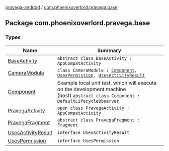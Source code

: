 [pravega-android](../index.md) / [com.phoenixoverlord.pravega.base](./index.md)

## Package com.phoenixoverlord.pravega.base

### Types

| Name | Summary |
|---|---|
| [BaseActivity](-base-activity/index.md) | `abstract class BaseActivity : AppCompatActivity` |
| [CameraModule](-camera-module/index.md) | `class CameraModule : `[`Component`](-component/index.md)`, `[`UsesPermission`](-uses-permission/index.md)`, `[`UsesActivityResult`](-uses-activity-result/index.md) |
| [Component](-component/index.md) | Example local unit test, which will execute on the development machine (host).`abstract class Component : DefaultLifecycleObserver` |
| [PravegaActivity](-pravega-activity/index.md) | `open class PravegaActivity : AppCompatActivity` |
| [PravegaFragment](-pravega-fragment/index.md) | `abstract class PravegaFragment : Fragment` |
| [UsesActivityResult](-uses-activity-result/index.md) | `interface UsesActivityResult` |
| [UsesPermission](-uses-permission/index.md) | `interface UsesPermission` |

